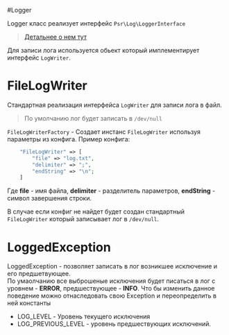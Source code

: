 #Logger

Logger класс реализует интерфейс `Psr\Log\LoggerInterface`
> [Детальнее о нем тут](https://github.com/php-fig/fig-standards/blob/master/accepted/PSR-3-logger-interface.md)

Для записи лога используется обьект который имплементирует интерфейс `LogWriter`.

# FileLogWriter
Стандартная реализация интерфейса `LogWriter` для записи лога в файл.
> По умолчанию лог будет записать в `/dev/null`

`FileLogWriterFactory` - Создает инстанс `FileLogWriter` используя параметры из конфига.
Пример конфига:
```php
    "FileLogWriter" => [
        "file" => "log.txt",
        "delimiter" => ";",
        "endString" => "\n";
    ]
```
Где **file** - имя файла, **delimiter** - разделитель параметров, **endString** - символ завершения строки.

В случае если конфиг не найдет будет создан стандартный `FileLogWriter` который записывает лог в `/dev/null`.

# LoggedException 

LoggedException - позволяет записать в лог возникшее исключение и его предшетвующее.  
По умаолчанию все выброшеные исключения будет писаться в лог с уровнем - **ERROR**, предшествующее - **INFO**.
Что бы изменить данное поведение можно отнаследовать свою Exception и переопределить в ней константы
* LOG_LEVEL - Уровень текущего исключения 
* LOG_PREVIOUS_LEVEL - уровень предшествующих исключений.
